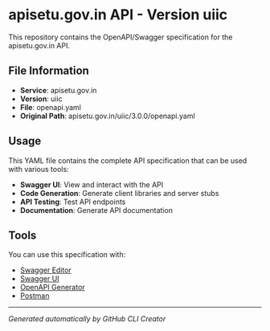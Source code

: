 # apisetu.gov.in API - Version uiic

This repository contains the OpenAPI/Swagger specification for the apisetu.gov.in API.

## File Information

- **Service**: apisetu.gov.in
- **Version**: uiic
- **File**: openapi.yaml
- **Original Path**: apisetu.gov.in/uiic/3.0.0/openapi.yaml

## Usage

This YAML file contains the complete API specification that can be used with various tools:

- **Swagger UI**: View and interact with the API
- **Code Generation**: Generate client libraries and server stubs
- **API Testing**: Test API endpoints
- **Documentation**: Generate API documentation

## Tools

You can use this specification with:

- [Swagger Editor](https://editor.swagger.io/)
- [Swagger UI](https://swagger.io/tools/swagger-ui/)
- [OpenAPI Generator](https://openapi-generator.tech/)
- [Postman](https://www.postman.com/)

---

*Generated automatically by GitHub CLI Creator*
